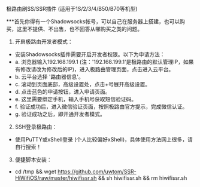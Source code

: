 极路由刷SS/SSR插件 (适用于1S/2/3/4/B50/B70等机型)
 
***首先你得有一个Shadowsocks帐号，可以自己在服务器上搭建，也可以购买，这里不提供、不出售，也不回答从哪购买之类的问题。
 
1. 开启极路由开发者模式：
* 安装Shadowsocks插件需要开启开发者权限。以下为申请方法：
 * a. 浏览器输入192.168.199.1 (注：'192.168.199.1'是极路由的默认管理IP，如果有修改请改为修改后的IP)，进入极路由管理页面，点击进入云平台。
 * b. 云平台选择 '路由器信息'。
 * c. 滚动到页面底部，高级设置处，点击+号展开高级设置。
 * d. 点击蓝色的申请按钮，进入申请页面。
 * e. 这里需要绑定手机，输入手机号获取短信验证码。
 * f. 验证成功后，进入微信验证页面，按照极路由官方提示，完成微信认证。
 * g. 验证成功之后，即开通开发者模式。
 
2. SSH登录极路由：
 * 使用PuTTY或xShell登录 (个人比较偏好xShell)，具体使用方法网上很多，请自行搜索！
 
3. 便捷脚本安装：
 * cd /tmp && wget https://github.com/uwtom/SSR-HiWifiOS/raw/master/hiwifissr.sh && sh hiwifissr.sh && rm hiwifissr.sh
